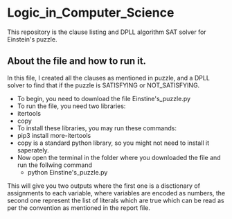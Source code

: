 # Logic_in_Computer_Science
This repository is the clause listing and DPLL algorithm SAT solver for Einstein's puzzle.

## About the file and how to run it.
In this file, I created all the clauses as mentioned in puzzle, and a DPLL solver to find that if the puzzle is SATISFYING or NOT_SATISFYING.
- To begin, you need to download the file Einstine's_puzzle.py
- To run the file, you need two libraries:
 - itertools
 - copy
- To install these libraries, you may run these commands:
 - pip3 install more-itertools
 - copy is a standard python library, so you might not need to install it saperately.
- Now open the terminal in the folder where you downloaded the file and run the follwing command
  - python Einstine's_puzzle.py

This will give you two outputs where the first one is a disctionary of assignments to each variable, where variables are encoded as numbers, the second one represent the list of literals which are true which can be read as per the convention as mentioned in the report file.

